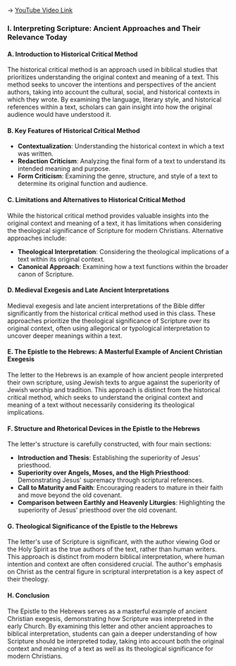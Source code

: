 -> [YouTube Video Link](https://www.youtube.com/watch?v=a_vA1UeSjSo&list=PL279CFA55C51E75E0&index=21&pp=iAQB)

### I. Interpreting Scripture: Ancient Approaches and Their Relevance Today
#### A. Introduction to Historical Critical Method

The historical critical method is an approach used in biblical studies that prioritizes understanding the original context and meaning of a text. This method seeks to uncover the intentions and perspectives of the ancient authors, taking into account the cultural, social, and historical contexts in which they wrote. By examining the language, literary style, and historical references within a text, scholars can gain insight into how the original audience would have understood it.

#### B. Key Features of Historical Critical Method

- **Contextualization**: Understanding the historical context in which a text was written.
- **Redaction Criticism**: Analyzing the final form of a text to understand its intended meaning and purpose.
- **Form Criticism**: Examining the genre, structure, and style of a text to determine its original function and audience.

#### C. Limitations and Alternatives to Historical Critical Method

While the historical critical method provides valuable insights into the original context and meaning of a text, it has limitations when considering the theological significance of Scripture for modern Christians. Alternative approaches include:

- **Theological Interpretation**: Considering the theological implications of a text within its original context.
- **Canonical Approach**: Examining how a text functions within the broader canon of Scripture.

#### D. Medieval Exegesis and Late Ancient Interpretations

Medieval exegesis and late ancient interpretations of the Bible differ significantly from the historical critical method used in this class. These approaches prioritize the theological significance of Scripture over its original context, often using allegorical or typological interpretation to uncover deeper meanings within a text.

#### E. The Epistle to the Hebrews: A Masterful Example of Ancient Christian Exegesis

The letter to the Hebrews is an example of how ancient people interpreted their own scripture, using Jewish texts to argue against the superiority of Jewish worship and tradition. This approach is distinct from the historical critical method, which seeks to understand the original context and meaning of a text without necessarily considering its theological implications.

#### F. Structure and Rhetorical Devices in the Epistle to the Hebrews

The letter's structure is carefully constructed, with four main sections:

- **Introduction and Thesis**: Establishing the superiority of Jesus' priesthood.
- **Superiority over Angels, Moses, and the High Priesthood**: Demonstrating Jesus' supremacy through scriptural references.
- **Call to Maturity and Faith**: Encouraging readers to mature in their faith and move beyond the old covenant.
- **Comparison between Earthly and Heavenly Liturgies**: Highlighting the superiority of Jesus' priesthood over the old covenant.

#### G. Theological Significance of the Epistle to the Hebrews

The letter's use of Scripture is significant, with the author viewing God or the Holy Spirit as the true authors of the text, rather than human writers. This approach is distinct from modern biblical interpretation, where human intention and context are often considered crucial. The author's emphasis on Christ as the central figure in scriptural interpretation is a key aspect of their theology.

#### H. Conclusion

The Epistle to the Hebrews serves as a masterful example of ancient Christian exegesis, demonstrating how Scripture was interpreted in the early Church. By examining this letter and other ancient approaches to biblical interpretation, students can gain a deeper understanding of how Scripture should be interpreted today, taking into account both the original context and meaning of a text as well as its theological significance for modern Christians.